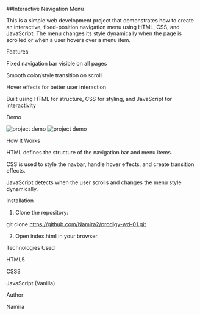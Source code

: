 ##Interactive Navigation Menu

This is a simple web development project that demonstrates how to create an interactive, fixed-position navigation menu using HTML, CSS, and JavaScript. The menu changes its style dynamically when the page is scrolled or when a user hovers over a menu item.

Features

Fixed navigation bar visible on all pages

Smooth color/style transition on scroll

Hover effects for better user interaction

Built using HTML for structure, CSS for styling, and JavaScript for interactivity

Demo

![project demo](demo.png)
![project demo](demo2.png)

How It Works

HTML defines the structure of the navigation bar and menu items.

CSS is used to style the navbar, handle hover effects, and create transition effects.

JavaScript detects when the user scrolls and changes the menu style dynamically.


Installation

1. Clone the repository:

git clone https://github.com/Namira2/prodigy-wd-01.git


2. Open index.html in your browser.



Technologies Used

HTML5

CSS3

JavaScript (Vanilla)


Author

Namira
